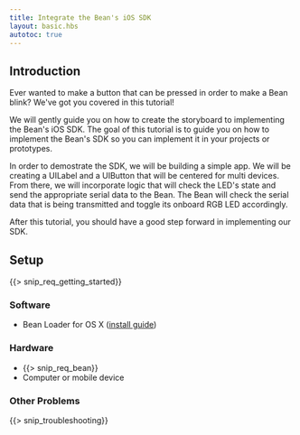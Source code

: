 ```yaml
---
title: Integrate the Bean's iOS SDK 
layout: basic.hbs
autotoc: true
---
```


## Introduction

Ever wanted to make a button that can be pressed in order to make a Bean blink?  We've got you covered in this tutorial! 

We will gently guide you on how to create the storyboard to implementing the Bean's iOS SDK. The goal of this tutorial is to guide you on how to implement the Bean's SDK so you can implement it in your projects or prototypes. 

In order to demostrate the SDK, we will be building a simple app.  We will be creating a UILabel and a UIButton that will be centered for multi devices.  From there, we will incorporate logic that will check the LED's state and send the appropriate serial data to the Bean.  The Bean will check the serial data that is being transmitted and toggle its onboard RGB LED accordingly.   

After this tutorial, you should have a good step forward in implementing our SDK.

## Setup

{{> snip_req_getting_started}}

### Software

* Bean Loader for OS X ([install guide](../../getting-started/os-x))

### Hardware

* {{> snip_req_bean}}
* Computer or mobile device













### Other Problems

{{> snip_troubleshooting}}